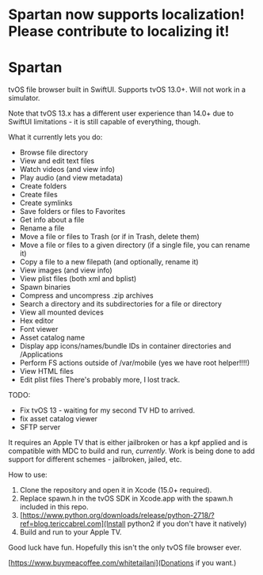 # Spartan now supports localization! Please contribute to localizing it!

# Spartan
tvOS file browser built in SwiftUI. Supports tvOS 13.0+. Will not work in 
a simulator.

Note that tvOS 13.x has a different user experience than 14.0+ due to SwiftUI limitations - it is still capable of everything, though.

What it currently lets you do:

- Browse file directory
- View and edit text files
- Watch videos (and view info)
- Play audio (and view metadata)
- Create folders
- Create files
- Create symlinks
- Save folders or files to Favorites
- Get info about a file
- Rename a file
- Move a file or files to Trash (or if in Trash, delete them)
- Move a file or files to a given directory (if a single file, you can rename it)
- Copy a file to a new filepath (and optionally, rename it)
- View images (and view info)
- View plist files (both xml and bplist)
- Spawn binaries
- Compress and uncompress .zip archives
- Search a directory and its subdirectories for a file or directory
- View all mounted devices
- Hex editor
- Font viewer
- Asset catalog name
- Display app icons/names/bundle IDs in container directories and /Applications
- Perform FS actions outside of /var/mobile (yes we have root helper!!!!)
- View HTML files
- Edit plist files
There's probably more, I lost track.

TODO:
- Fix tvOS 13 - waiting for my second TV HD to arrived.
- fix asset catalog viewer
- SFTP server

It requires an Apple TV that is either jailbroken or has a kpf applied and 
is compatible with MDC to build and run, *currently*. Work is being done 
to add support for different schemes - jailbroken, jailed, etc.

How to use:
1. Clone the repository and open it in Xcode (15.0+ required).
2. Replace spawn.h in the tvOS SDK in Xcode.app with the spawn.h included in this repo.
3. [https://www.python.org/downloads/release/python-2718/?ref=blog.tericcabrel.com](Install python2 if you don't have it natively)
4. Build and run to your Apple TV.

Good luck have fun. Hopefully this isn't the only tvOS file browser ever.

[https://www.buymeacoffee.com/whitetailani](Donations if you want.)
